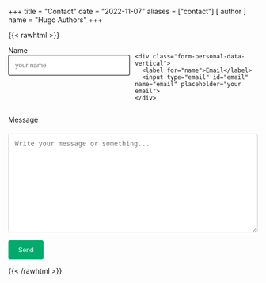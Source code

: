 +++
title = "Contact"
date = "2022-11-07"
aliases = ["contact"]
[ author ]
  name = "Hugo Authors"
+++

{{< rawhtml >}}

<style>

textarea {
  width: 100%;
  padding: 12px;
  border: 1px solid #ccc;
  border-radius: 4px;
  box-sizing: border-box;
  margin-top: 6px;
  margin-bottom: 16px;
  resize: vertical;
}

input[type=submit] {
  background-color: #04AA6D;
  color: white;
  padding: 12px 20px;
  border: none;
  border-radius: 4px;
  cursor: pointer;
}

input[type=submit]:hover {
  background-color: #45a049;
}

.form-personal-data {
  display: flex;
  gap: 10px;
}

.form-personal-data-vertical, input[type=text], input[type=email] {
  width: 100%;
  margin-bottom: 5px;
}

input[type=text], input[type=email] {
  padding: 12px;
  border-radius: 4px;
  box-sizing: border-box;
  resize: vertical;
}
</style>

<form action="https://formspree.io/f/mvoyrqko" method="post">

  <div class="form-personal-data">
    <div class="form-personal-data-vertical">
      <label for="name">Name</label>
      <input type="text" id="name" name="name" placeholder="your name">
    </div>

    <div class="form-personal-data-vertical">
      <label for="name">Email</label>
      <input type="email" id="email" name="email" placeholder="your email">
    </div>
  </div>

  <label for="message">Message</label>
  <textarea id="message" name="message" placeholder="Write your message or something..." style="height:200px"></textarea>

  <input type="submit" value="Send">
</form>
{{< /rawhtml >}}
